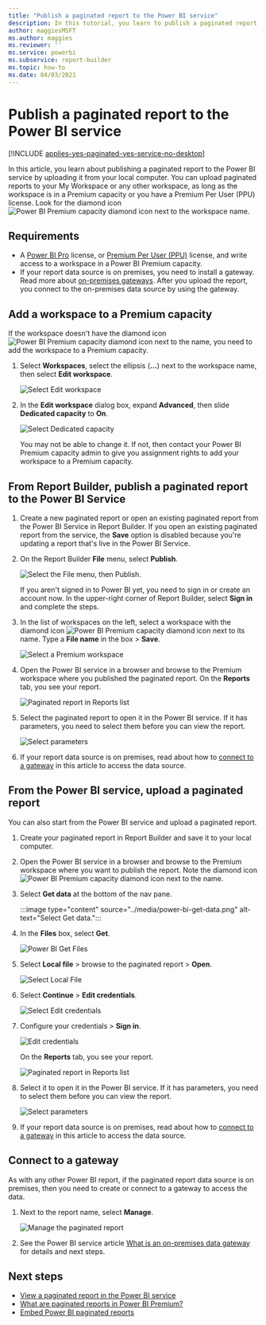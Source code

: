 ```yaml
---
title: "Publish a paginated report to the Power BI service"
description: In this tutorial, you learn to publish a paginated report to the Power BI service by uploading it from your local computer.  
author: maggiesMSFT
ms.author: maggies
ms.reviewer: ''
ms.service: powerbi
ms.subservice: report-builder
ms.topic: how-to
ms.date: 04/03/2021
---
```


# Publish a paginated report to the Power BI service

[!INCLUDE [applies-yes-paginated-yes-service-no-desktop](../includes/applies-yes-paginated-yes-service-no-desktop.md)] 

In this article, you learn about publishing a paginated report to the Power BI service by uploading it from your local computer. You can upload paginated reports to your My Workspace or any other workspace, as long as the workspace is in a Premium capacity or you have a Premium Per User (PPU) license. Look for the diamond icon ![Power BI Premium capacity diamond icon](media/paginated-reports-save-to-power-bi-service/premium-diamond.png) next to the workspace name. 

## Requirements

- A [Power BI Pro](../fundamentals/service-self-service-signup-for-power-bi.md) license, or [Premium Per User (PPU)](../admin/service-premium-per-user-faq.yml) license, and write access to a workspace in a Power BI Premium capacity.
- If your report data source is on premises, you need to install a gateway. Read more about [on-premises gateways](../connect-data/service-gateway-onprem.md). After you upload the report, you connect to the on-premises data source by using the gateway.

## Add a workspace to a Premium capacity

If the workspace doesn't have the diamond icon ![Power BI Premium capacity diamond icon](media/paginated-reports-save-to-power-bi-service/premium-diamond.png) next to the name, you need to add the workspace to a Premium capacity. 

1. Select **Workspaces**, select the ellipsis (**...**) next to the workspace name, then select **Edit workspace**.

    ![Select Edit workspace](media/paginated-reports-save-to-power-bi-service/power-bi-paginated-edit-workspace.png)

1. In the **Edit workspace** dialog box, expand **Advanced**, then slide **Dedicated capacity** to **On**.

    ![Select Dedicated capacity](media/paginated-reports-save-to-power-bi-service/power-bi-paginated-edit-workspace-dialog.png)

   You may not be able to change it. If not, then contact your Power BI Premium capacity admin to give you assignment rights to add your workspace to a Premium capacity.

## From Report Builder, publish a paginated report to the Power BI Service

1. Create a new paginated report or open an existing paginated report from the Power BI Service in Report Builder. If you open an existing paginated report from the service, the **Save** option is disabled because you're updating a report that's live in the Power BI Service.

1. On the Report Builder **File** menu, select **Publish**.

    ![Select the File menu, then Publish.](media/paginated-reports-save-to-power-bi-service/power-bi-paginated-save-as.png)

    If you aren't signed in to Power BI yet, you need to sign in or create an account now. In the upper-right corner of Report Builder, select **Sign in** and complete the steps.

2. In the list of workspaces on the left, select a workspace with the diamond icon ![Power BI Premium capacity diamond icon](media/paginated-reports-save-to-power-bi-service/premium-diamond.png) next to its name. Type a **File name** in the box > **Save**. 

    ![Select a Premium workspace](media/paginated-reports-save-to-power-bi-service/power-bi-paginated-select-workspace.png)

4. Open the Power BI service in a browser and browse to the Premium workspace where you published the paginated report. On the **Reports** tab, you see your report.

    ![Paginated report in Reports list](media/paginated-reports-save-to-power-bi-service/power-bi-paginated-wwi-report.png)

5. Select the paginated report to open it in the Power BI service. If it has parameters, you need to select them before you can view the report.

    ![Select parameters](media/paginated-reports-save-to-power-bi-service/power-bi-paginated-select-parameters.png)

6. If your report data source is on premises, read about how to [connect to a gateway](#connect-to-a-gateway) in this article to access the data source.

## From the Power BI service, upload a paginated report

You can also start from the Power BI service and upload a paginated report.

1. Create your paginated report in Report Builder and save it to your local computer.

1. Open the Power BI service in a browser and browse to the Premium workspace where you want to publish the report. Note the diamond icon ![Power BI Premium capacity diamond icon](media/paginated-reports-save-to-power-bi-service/premium-diamond.png) next to the name. 

1. Select **Get data** at the bottom of the nav pane. 

   :::image type="content" source="../media/power-bi-get-data.png" alt-text="Select Get data.":::

1. In the **Files** box, select **Get**.

    ![Power BI Get Files](media/paginated-reports-save-to-power-bi-service/power-bi-paginated-files-get.png)

1. Select **Local file** > browse to the paginated report > **Open**.

    ![Select Local File](media/paginated-reports-save-to-power-bi-service/power-bi-paginated-local-file.png)

1. Select **Continue** > **Edit credentials**.

    ![Select Edit credentials](media/paginated-reports-save-to-power-bi-service/power-bi-paginated-select-edit-credentials.png)

1. Configure your credentials > **Sign in**.

    ![Edit credentials](media/paginated-reports-save-to-power-bi-service/power-bi-paginated-credentials.png)

   On the **Reports** tab, you see your report.

    ![Paginated report in Reports list](media/paginated-reports-save-to-power-bi-service/power-bi-paginated-wwi-report.png)

1. Select it to open it in the Power BI service. If it has parameters, you need to select them before you can view the report.
 
    ![Select parameters](media/paginated-reports-save-to-power-bi-service/power-bi-paginated-select-parameters.png)

6. If your report data source is on premises, read about how to [connect to a gateway](#connect-to-a-gateway) in this article to access the data source.

## Connect to a gateway

As with any other Power BI report, if the paginated report data source is on premises, then you need to create or connect to a gateway to access the data.

1. Next to the report name, select **Manage**.

   ![Manage the paginated report](media/paginated-reports-save-to-power-bi-service/power-bi-paginated-manage.png)

1. See the Power BI service article [What is an on-premises data gateway](../connect-data/service-gateway-onprem.md) for details and next steps.

## Next steps

- [View a paginated report in the Power BI service](../consumer/paginated-reports-view-power-bi-service.md)
- [What are paginated reports in Power BI Premium?](paginated-reports-report-builder-power-bi.md)
- [Embed Power BI paginated reports](../developer/embedded/embed-paginated-reports.md)
